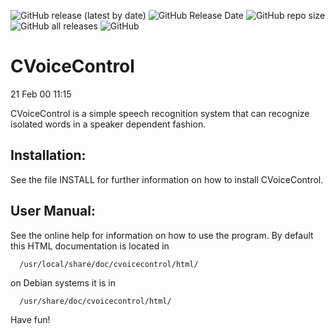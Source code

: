 ![GitHub release (latest by date)](https://img.shields.io/github/v/release/Sound-Linux-More/cvoicecontrol)
![GitHub Release Date](https://img.shields.io/github/release-date/Sound-Linux-More/cvoicecontrol)
![GitHub repo size](https://img.shields.io/github/repo-size/Sound-Linux-More/cvoicecontrol)
![GitHub all releases](https://img.shields.io/github/downloads/Sound-Linux-More/cvoicecontrol/total)
![GitHub](https://img.shields.io/github/license/Sound-Linux-More/cvoicecontrol)

# CVoiceControl
21 Feb 00 11:15

CVoiceControl is a simple speech recognition system that can recognize isolated words in a speaker dependent fashion.

## Installation:

See the file INSTALL for further information on how to install CVoiceControl.

## User Manual:

See the online help for information on how to use the program.
By default this HTML documentation is located in
```path
  /usr/local/share/doc/cvoicecontrol/html/
```
on Debian systems it is in
```path
  /usr/share/doc/cvoicecontrol/html/
```

Have fun!
